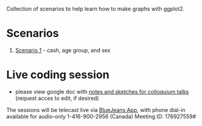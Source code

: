 Collection of scenarios to help learn how to make graphs with ggplot2. 


# Scenarios

1. [Scenario 1][scenario1] - cash, age group, and sex 

[scenario1]:https://raw.githack.com/dss-ialh/graph-making-scenarios/master/analysis/scenario-1/scenario-1.html


# Live coding session

- please view google doc with [notes and sketches for colloquium talks][notes_talks] (request acces to edit, if desired)

The sessions will be telecast live via [BlueJeans App][bluejeans], with phone dial-in available for audio-only 1-416-900-2956 (Canada)  Meeting ID: 176927559#




[notes_talks]:https://docs.google.com/document/d/1ARRecAQWkWZ80dedC5Qcv7_fHOAny_sE1fHipssauJU/edit?usp=sharing
[bluejeans]:https://bluejeans.com/176927559?src=textEmail
